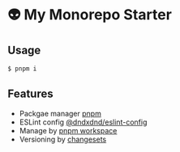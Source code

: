 # 👽 My Monorepo Starter

## Usage

```bash
$ pnpm i
```

## Features

- Packgae manager [pnpm](https://pnpm.io/)
- ESLint config [@dndxdnd/eslint-config](https://github.com/donaldxdonald/eslint-configs)
- Manage by [pnpm workspace](https://pnpm.io/workspaces)
- Versioning by [changesets](https://github.com/changesets/changesets)
